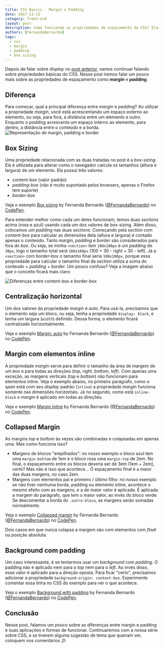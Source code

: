 ```yaml
---
title: CSS Basics - Margin x Padding
date: 2017-11-13
category: front-end
layout: post
description: Como funcionam as propriedades de espaçamento de CSS? Elas sempre funcionam como o esperado? Nesse post falaremos sobre as propriedades margin e padding e como elas funcionam em algumas situações.
authors: [fernandabernardo]
tags:
  - css
  - margin
  - padding
  - box sizing
---
```


Depois de falar sobre *display* no [post anterior](/css-basics-display/), vamos continuar falando sobre propriedades básicas do CSS. Nesse post iremos falar um pouco mais sobre as propriedades de espaçamento como ***margin*** e ***padding***. 

## Diferença

Para começar, qual a principal diferença entre *margin* e *padding*? Ao utilizar a propriedade *margin*, você está acrescentando um espaço externo ao elemento, ou seja, para fora, a distância entre um elemento e outro. Enquanto o *padding* acrescenta um espaço interno ao elemento, para dentro, a distância entre o conteúdo e a borda.
![Representação de margin, padding e border](../images/css-basics-margin-padding-1.png)

## Box Sizing
Uma propriedade relacionada com as duas tratadas no post é a *box-sizing*. Ela é utilizada para alterar como o navegador calcula os tamanhos (altura e largura) de um elemento. Ela possui três valores:
- *content-box* (valor padrão)
- *padding-box* (não é muito suportado pelos browsers, apenas o Firefox tem suporte)
- *border-box*

<p data-height="333" data-theme-id="23784" data-slug-hash="vxPyPV" data-default-tab="css,result" data-user="FernandaBernardo" data-embed-version="2" data-pen-title="Box sizing" class="codepen">Veja o exemplo <a href="http://codepen.io/FernandaBernardo/pen/vxPyPV/">Box sizing</a> by Fernanda Bernardo (<a href="http://codepen.io/FernandaBernardo">@FernandaBernardo</a>) no <a href="http://codepen.io">CodePen</a>.</p>
<script async src="https://production-assets.codepen.io/assets/embed/ei.js"></script>

Para entender melhor como cada um deles funcionam, temos duas *sections* acima (rosa e azul) usando cada um dos valores de box-sizing. Além disso, colocamos um *padding* nas duas *sections*. Começando pela *section* com *content-box* para calcular as dimensões dela (altura e largura) é contado apenas o conteúdo. Tanto *margin*, *padding* e *border* são considerados para fora do *box*. Ou seja, se minha `<section>` tem `100x100px` e um *padding* de `30px`, logo o tamanho total será `160x160px` (100 + 30 - right + 30 - left). Já a `<section>` com *border-box* o tamanho final seria `100x100px`, porque essa propriedade para calcular o tamanho final da *section* utiliza a soma do conteudo + *padding* + *border*. Um pouco confuso? Veja a imagem abaixo que o conceito ficará mais claro:

![Diferenças entre content-box e border-box](../images/css-basics-margin-padding-2.png)

## Centralização horizontal
Um dos valores da propriedade *margin* é *auto*. Para usá-la, precisamos que o elemento seja um bloco, ou seja, tenha a propriedade `display: block`, e tenha um largura (`width`) definido. Dessa forma, o elemento ficará centralizado horizontalmente.

<p data-height="300" data-theme-id="23784" data-slug-hash="XzgJBz" data-default-tab="css,result" data-user="FernandaBernardo" data-embed-version="2" data-pen-title="Margin: auto" class="codepen">Veja o exemplo <a href="https://codepen.io/FernandaBernardo/pen/XzgJBz/">Margin: auto</a> by Fernanda Bernardo (<a href="https://codepen.io/FernandaBernardo">@FernandaBernardo</a>) no <a href="https://codepen.io">CodePen</a>.</p>
<script async src="https://production-assets.codepen.io/assets/embed/ei.js"></script>

## Margin com elementos inline
A propriedade *margin* serve para definir o tamanho da área de margem de um *box* e para todas as direções (*top*, *right*, *bottom*, *left*). Com apenas uma exceção, as margens verticais (*top* e *bottom*) não funcionam para elementos inline. Veja o exemplo abaixo, no primeiro parágrafo, como o *span* está com seu *display* padrão (`inline`) a propriedade *margin* funciona somente nas dimensões horizontais. Já no segundo, como está `inline-block` o *margin* é aplicado em todas as direções.

<p data-height="300" data-theme-id="23784" data-slug-hash="jawrZJ" data-default-tab="css,result" data-user="FernandaBernardo" data-embed-version="2" data-pen-title="jawrZJ" class="codepen">Veja o exemplo <a href="https://codepen.io/FernandaBernardo/pen/jawrZJ/">Margin inline</a> by Fernanda Bernardo (<a href="https://codepen.io/FernandaBernardo">@FernandaBernardo</a>) no <a href="https://codepen.io">CodePen</a>.</p>
<script async src="https://production-assets.codepen.io/assets/embed/ei.js"></script>

## Collapsed Margin
As margins *top* e *bottom* às vezes são combinadas e colapsadas em apenas uma. Mas como funciona isso?
- Margens de blocos "empilhados": no nosso exemplo o bloco azul tem uma `margin-bottom` de 1em e o bloco rosa uma `margin-top` de 2em. No final, o espaçamento entre os blocos deveria ser de 3em (1em + 2em), certo? Mas não é isso que acontece... O espaçamento final é a maior das duas margens, no caso 2em.
- Margens com elementos pai e primeiro / último filho: no nosso exemplo se não tiver nenhuma borda, padding ou elemento inline, acontece o mesmo efeito com as margens, e a de maior valor é aplicada. É aplicada a margem do parágrafo, que tem o maior valor, ao invés do bloco verde. Se descomentar a borda do `.outro-bloco`, as margens serão somadas normalmente.

<p data-height="300" data-theme-id="23784" data-slug-hash="QOgdNV" data-default-tab="css,result" data-user="FernandaBernardo" data-embed-version="2" data-pen-title="Collapsed margin" class="codepen">Veja o exemplo <a href="https://codepen.io/FernandaBernardo/pen/QOgdNV/">Collapsed margin</a> by Fernanda Bernardo (<a href="https://codepen.io/FernandaBernardo">@FernandaBernardo</a>) no <a href="https://codepen.io">CodePen</a>.</p>
<script async src="https://production-assets.codepen.io/assets/embed/ei.js"></script>

Dois casos em que nunca colapsa a margem são com elementos com *float* ou posição absoluta.

## Background com padding
Um caso interessante, é se tentarmos usar um *background* com *padding*. O padding não é aplicado nem para o *top* nem para o *left*. Ao invés disso, esse valor é aplicado para a direção oposta. Para ficar "certo", precisamos adicionar a propriedade `background-origin: content-box`. Experimente comentar essa linha no CSS do exemplo para ver o que acontece.

<p data-height="300" data-theme-id="23784" data-slug-hash="OOgWao" data-default-tab="css,result" data-user="FernandaBernardo" data-embed-version="2" data-pen-title="Background with padding" class="codepen">Veja o exemplo <a href="https://codepen.io/FernandaBernardo/pen/OOgWao/">Background with padding</a> by Fernanda Bernardo (<a href="https://codepen.io/FernandaBernardo">@FernandaBernardo</a>) no <a href="https://codepen.io">CodePen</a>.</p>
<script async src="https://production-assets.codepen.io/assets/embed/ei.js"></script>

## Conclusão
Nesse post, falamos um pouco sobre as diferenças entre margin e padding e suas aplicações e formas de funcionar. Continuaremos com a nossa série sobre CSS, e se tiverem alguma sugestão de tema que queiram ver, coloquem nos comentários ;D
